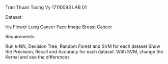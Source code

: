 Tran Thuan Tuong Vy 17110093
LAB 01

Dataset:

Iris Flower
Lung Cancer
Face Image
Breast Cancer



Requirements:

Run k-NN, Decision Tree, Random Forest and SVM for each dataset
Show the Precision, Recall and Accuracy for each dataset.
With SVM, change the Kernal and see the differences
